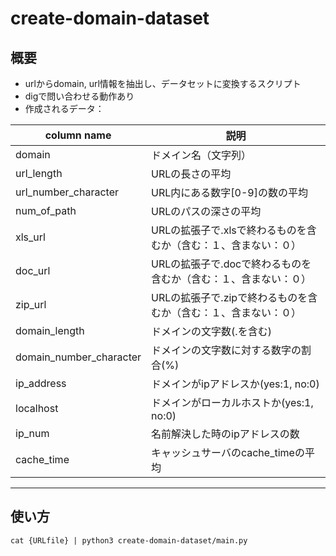# create-domain-dataset

## 概要
- urlからdomain, url情報を抽出し、データセットに変換するスクリプト
- digで問い合わせる動作あり
- 作成されるデータ：

| column name | 説明 |
|---|---|
|domain| ドメイン名（文字列） |
|url_length| URLの長さの平均|
|url_number_character| URL内にある数字[0-9]の数の平均|
|num_of_path| URLのパスの深さの平均|
|xls_url|URLの拡張子で.xlsで終わるものを含むか（含む：１、含まない：０）|
|doc_url|URLの拡張子で.docで終わるものを含むか（含む：１、含まない：０）|
|zip_url|URLの拡張子で.zipで終わるものを含むか（含む：１、含まない：０）|
|domain_length|ドメインの文字数(.を含む)|
|domain_number_character|ドメインの文字数に対する数字の割合(%)|
|ip_address|ドメインがipアドレスか(yes:1, no:0)|
|localhost|ドメインがローカルホストか(yes:1, no:0)|
|ip_num| 名前解決した時のipアドレスの数|
|cache_time| キャッシュサーバのcache_timeの平均 |

---

## 使い方

```
cat {URLfile} | python3 create-domain-dataset/main.py
```
